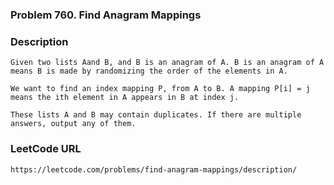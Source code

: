 ### Problem 760. Find Anagram Mappings 

### Description
    Given two lists Aand B, and B is an anagram of A. B is an anagram of A means B is made by randomizing the order of the elements in A.
    
    We want to find an index mapping P, from A to B. A mapping P[i] = j means the ith element in A appears in B at index j.
    
    These lists A and B may contain duplicates. If there are multiple answers, output any of them. 
   
### LeetCode URL
    https://leetcode.com/problems/find-anagram-mappings/description/
